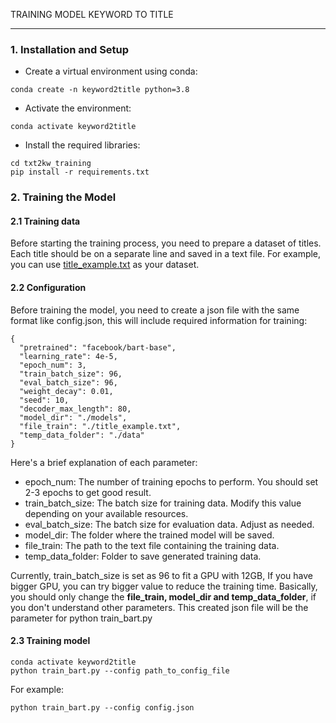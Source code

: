 TRAINING MODEL KEYWORD TO TITLE

---

### 1. Installation and Setup


* Create a virtual environment using conda:
```shell
conda create -n keyword2title python=3.8
```

* Activate the environment:
```shell
conda activate keyword2title
```

* Install the required libraries:
```shell
cd txt2kw_training
pip install -r requirements.txt
```

### 2. Training the Model

#### 2.1 Training data
Before starting the training process, you need to prepare a dataset of titles. Each title should be on a separate line and saved in a text file. For example, you can use [title_example.txt](title_example.txt) as your dataset.

#### 2.2 Configuration

Before training the model, you need to create a json file with the same format like config.json, this will include required information for training:


```shell
{
  "pretrained": "facebook/bart-base",
  "learning_rate": 4e-5,
  "epoch_num": 3,
  "train_batch_size": 96,
  "eval_batch_size": 96,
  "weight_decay": 0.01,
  "seed": 10,
  "decoder_max_length": 80,
  "model_dir": "./models",
  "file_train": "./title_example.txt",
  "temp_data_folder": "./data"
}
```

Here's a brief explanation of each parameter:

* epoch_num: The number of training epochs to perform. You should set 2-3 epochs to get good result.
* train_batch_size: The batch size for training data. Modify this value depending on your available resources.
* eval_batch_size: The batch size for evaluation data. Adjust as needed.
* model_dir: The folder where the trained model will be saved.
* file_train: The path to the text file containing the training data.
* temp_data_folder: Folder to save generated training data.

Currently, train_batch_size is set as 96 to fit a GPU with 12GB, If you have bigger GPU, you can try bigger value to reduce the training time. Basically, you should only change the <b>file_train, model_dir and temp_data_folder</b>, if you don't understand other parameters.
This created json file will be the parameter for python train_bart.py

#### 2.3 Training model

```shell
conda activate keyword2title
python train_bart.py --config path_to_config_file
```

For example:
```shell
python train_bart.py --config config.json
```
